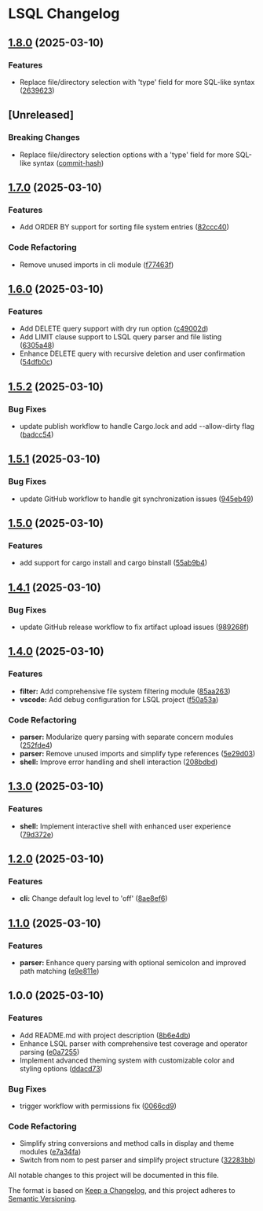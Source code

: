 # LSQL Changelog

## [1.8.0](https://github.com/faltawy/lsql/compare/v1.7.0...v1.8.0) (2025-03-10)

### Features

* Replace file/directory selection with 'type' field for more SQL-like syntax ([2639623](https://github.com/faltawy/lsql/commit/2639623f1bde1517c158388c60ff2d7d931ff2e5))

## [Unreleased]

### Breaking Changes

* Replace file/directory selection options with a 'type' field for more SQL-like syntax ([commit-hash](https://github.com/faltawy/lsql/commit/))

## [1.7.0](https://github.com/faltawy/lsql/compare/v1.6.0...v1.7.0) (2025-03-10)

### Features

* Add ORDER BY support for sorting file system entries ([82ccc40](https://github.com/faltawy/lsql/commit/82ccc408e3b33bdf7fd530082fddb2f240fd5bac))

### Code Refactoring

* Remove unused imports in cli module ([f77463f](https://github.com/faltawy/lsql/commit/f77463f536b8f4f29dc7b5415f1f8317861dcb2c))

## [1.6.0](https://github.com/faltawy/lsql/compare/v1.5.2...v1.6.0) (2025-03-10)

### Features

* Add DELETE query support with dry run option ([c49002d](https://github.com/faltawy/lsql/commit/c49002da8bdf4facb876e42ff005ce6c71751f99))
* Add LIMIT clause support to LSQL query parser and file listing ([6305a48](https://github.com/faltawy/lsql/commit/6305a48b49dbdb093e7f17104a214124e52e1f1f))
* Enhance DELETE query with recursive deletion and user confirmation ([54dfb0c](https://github.com/faltawy/lsql/commit/54dfb0c483da338d23757b71f896b0ff003922a7))

## [1.5.2](https://github.com/faltawy/lsql/compare/v1.5.1...v1.5.2) (2025-03-10)

### Bug Fixes

* update publish workflow to handle Cargo.lock and add --allow-dirty flag ([badcc54](https://github.com/faltawy/lsql/commit/badcc5484b3ed2cf531ba3f6ba7418fc5102e625))

## [1.5.1](https://github.com/faltawy/lsql/compare/v1.5.0...v1.5.1) (2025-03-10)

### Bug Fixes

* update GitHub workflow to handle git synchronization issues ([945eb49](https://github.com/faltawy/lsql/commit/945eb49479cafc45ea4c7483647541a0d2442610))

## [1.5.0](https://github.com/faltawy/lsql/compare/v1.4.1...v1.5.0) (2025-03-10)

### Features

* add support for cargo install and cargo binstall ([55ab9b4](https://github.com/faltawy/lsql/commit/55ab9b46de2ab0f33decfa397bc199e57e50e1c8))

## [1.4.1](https://github.com/faltawy/lsql/compare/v1.4.0...v1.4.1) (2025-03-10)

### Bug Fixes

* update GitHub release workflow to fix artifact upload issues ([989268f](https://github.com/faltawy/lsql/commit/989268f9751e7e0b068726f558f49235b739118c))

## [1.4.0](https://github.com/faltawy/lsql/compare/v1.3.0...v1.4.0) (2025-03-10)

### Features

* **filter:** Add comprehensive file system filtering module ([85aa263](https://github.com/faltawy/lsql/commit/85aa26395a647c68bfcb4f653f78a02fa246f3da))
* **vscode:** Add debug configuration for LSQL project ([f50a53a](https://github.com/faltawy/lsql/commit/f50a53abc1875ef163851c18e120480225d5b9ff))

### Code Refactoring

* **parser:** Modularize query parsing with separate concern modules ([252fde4](https://github.com/faltawy/lsql/commit/252fde41580974e453a6eea6848afb486ea96769))
* **parser:** Remove unused imports and simplify type references ([5e29d03](https://github.com/faltawy/lsql/commit/5e29d034e009cfecbed8aaf6117dc7a4aeae5d5c))
* **shell:** Improve error handling and shell interaction ([208bdbd](https://github.com/faltawy/lsql/commit/208bdbd327565c585208278177d33eea5819b8c0))

## [1.3.0](https://github.com/faltawy/lsql/compare/v1.2.0...v1.3.0) (2025-03-10)

### Features

* **shell:** Implement interactive shell with enhanced user experience ([79d372e](https://github.com/faltawy/lsql/commit/79d372e015077205405ba564ff3541c1191d5829))

## [1.2.0](https://github.com/faltawy/lsql/compare/v1.1.0...v1.2.0) (2025-03-10)

### Features

* **cli:** Change default log level to 'off' ([8ae8ef6](https://github.com/faltawy/lsql/commit/8ae8ef6afeb7f2c5b49c4a58a4597b4fb38194b5))

## [1.1.0](https://github.com/faltawy/lsql/compare/v1.0.0...v1.1.0) (2025-03-10)

### Features

* **parser:** Enhance query parsing with optional semicolon and improved path matching ([e9e811e](https://github.com/faltawy/lsql/commit/e9e811ed5b56aeae0daf8730898c2bbce4a4604f))

## 1.0.0 (2025-03-10)

### Features

* Add README.md with project description ([8b6e4db](https://github.com/faltawy/lsql/commit/8b6e4db48617446af740faf76375ea1d6bc37d1c))
* Enhance LSQL parser with comprehensive test coverage and operator parsing ([e0a7255](https://github.com/faltawy/lsql/commit/e0a725510356327c4c021eca70afe9654329d686))
* Implement advanced theming system with customizable color and styling options ([ddacd73](https://github.com/faltawy/lsql/commit/ddacd7372b627078ddefc98f30a6d1fed8d288e4))

### Bug Fixes

* trigger workflow with permissions fix ([0066cd9](https://github.com/faltawy/lsql/commit/0066cd92c9195b8d9a9ef785ea9b3354f386c433))

### Code Refactoring

* Simplify string conversions and method calls in display and theme modules ([e7a34fa](https://github.com/faltawy/lsql/commit/e7a34fae55317aa41630c8f27520a591e264dd9e))
* Switch from nom to pest parser and simplify project structure ([32283bb](https://github.com/faltawy/lsql/commit/32283bbc854dff350a008ebb25529ab77f8706ab))

All notable changes to this project will be documented in this file.

The format is based on [Keep a Changelog](https://keepachangelog.com/en/1.0.0/),
and this project adheres to [Semantic Versioning](https://semver.org/spec/v2.0.0.html).
